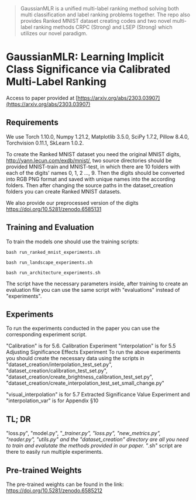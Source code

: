 >GaussianMLR is a unified multi-label ranking method solving both multi classification and label ranking problems together. The repo also provides Ranked MNIST dataset creating codes and two novel multi-label ranking methods CRPC (Strong) and LSEP (Strong) which utilizes our novel paradigm.

# GaussianMLR: Learning Implicit Class Significance via Calibrated Multi-Label Ranking

Access to paper provided at [https://arxiv.org/abs/2303.03907](https://arxiv.org/abs/2303.03907)

## Requirements

We use Torch 1.10.0, Numpy 1.21.2, Matplotlib 3.5.0, SciPy 1.7.2, Pillow 8.4.0, Torchvision 0.11.1, SkLearn 1.0.2.

To create the Ranked MNIST dataset you need the original MNIST digits, http://yann.lecun.com/exdb/mnist/, two source directories should be provided MNIST-train and MNIST-test, in which there are 10 folders with each of the digits' names 0, 1, 2 ..., 9. Then the digits should be converted into RGB PNG format and saved with unique names into the according folders. Then after changing the source paths in the dataset_creation folders you can create Ranked MNIST datasets.

We also provide our preprocessed version of the digits https://doi.org/10.5281/zenodo.6585131 

## Training and Evaluation

To train the models one should use the training scripts:

```train
bash run_ranked_mnist_experiments.sh
```
```train
bash run_landscape_experiments.sh
```
```train
bash run_architecture_experiments.sh
```

The script have the necessary parameters inside, after training to create an evaluation file you can use the same script with "evaluations" instead of "experiments".

## Experiments

To run the experiments conducted in the paper you can use the corresponding experiment script.

"Calibration" is for 5.6. Calibration Experiment
"interpolation" is for 5.5 Adjusting Significance Effects Experiment
To run the above experiments you should create the necessary data using the scripts in "dataset_creation/interpolation_test_set.py", "dataset_creation/calibration_test_set.py", 
"dataset_creation/create_brightness_calibration_test_set.py",
"dataset_creation/create_interpolation_test_set_small_change.py"

"visual_interpolation" is for 5.7 Extracted Significance Value Experiment
and "interpolation_var" is for Appendix §10

## TL; DR

"loss.py", "model.py", "*_trainer.py", "loss.py", "new_metrics.py", "reader.py", "utils.py" and the "dataset_creation" directory are all you need to train and evalutate the methods provided in our paper. "*.sh" script are there to easily run multiple experiments.

## Pre-trained Weights

The pre-trained weights can be found in the link:
https://doi.org/10.5281/zenodo.6585212
